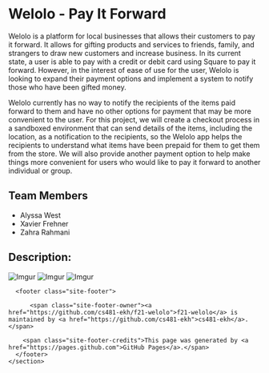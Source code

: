 # Welolo - Pay It Forward
Welolo is a platform for local businesses that allows their customers to pay it forward. It allows for gifting products and services to friends, family, and strangers to draw new customers and increase business. In its current state, a user is able to pay with a credit or debit card using Square to pay it forward. However, in the interest of ease of use for the user, Welolo is looking to expand their payment options and implement a system to notify those who have been gifted money.

Welolo currently has no way to notify the recipients of the items paid forward to them and have no other options for payment that may be more convenient to the user. For this project, we will create a checkout process in a sandboxed environment that can send details of the items, including the location, as a notification to the recipients, so the Welolo app helps the recipients to understand what items have been prepaid for them to get them from the store. We will also provide another payment option to help make things more convenient for users who would like to pay it forward to another individual or group.

## Team Members
- Alyssa West
- Xavier Frehner
- Zahra Rahmani

<h2 id="what-we-actually-built">Description:</h2>
<p></p>

<p><img src="" alt="Imgur" />
<img src="" alt="Imgur" />
<img src="" alt="Imgur" /></p>


      <footer class="site-footer">
        
          <span class="site-footer-owner"><a href="https://github.com/cs481-ekh/f21-welolo">f21-welolo</a> is maintained by <a href="https://github.com/cs481-ekh">cs481-ekh</a>.</span>
        
        <span class="site-footer-credits">This page was generated by <a href="https://pages.github.com">GitHub Pages</a>.</span>
      </footer>
    </section>
